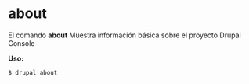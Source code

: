 # about
El comando **about** Muestra información básica sobre el proyecto Drupal Console

**Uso:**
```
$ drupal about 
```


